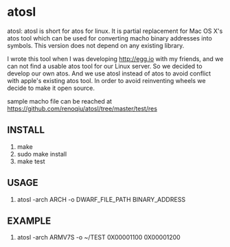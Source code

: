 atosl
=====

atosl: atosl is short for atos for linux. It is partial replacement for Mac OS X's atos tool which can be used for converting macho binary addresses into symbols. This version does not depend on any existing library. 

I wrote this tool when I was developing http://egg.io with my friends, and we can not find a usable atos tool for our Linux server. So we decided to develop our own atos. And we use atosl instead of atos to avoid conflict with apple's existing atos tool. In order to avoid reinventing wheels we decide to make it open source.

sample macho file can be reached at https://github.com/renoqiu/atosl/tree/master/test/res

## INSTALL

1. make
2. sudo make install
3. make test

## USAGE

1. atosl -arch ARCH -o DWARF_FILE_PATH BINARY_ADDRESS

## EXAMPLE

1. atosl -arch ARMV7S -o ~/TEST 0X00001100 0X00001200
